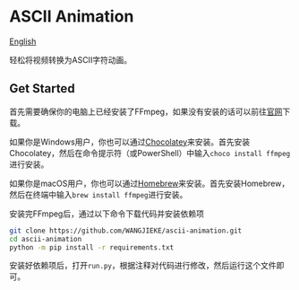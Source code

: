 # ASCII Animation

[English](./README_en.md)

轻松将视频转换为ASCII字符动画。

## Get Started

首先需要确保你的电脑上已经安装了FFmpeg，如果没有安装的话可以前往[官网](https://ffmpeg.org/)下载。

如果你是Windows用户，你也可以通过[Chocolatey](https://chocolatey.org/)来安装。首先安装Chocolatey，然后在命令提示符（或PowerShell）中输入`choco install ffmpeg`进行安装。

如果你是macOS用户，你也可以通过[Homebrew](https://brew.sh/)来安装。首先安装Homebrew，然后在终端中输入`brew install ffmpeg`进行安装。

安装完FFmpeg后，通过以下命令下载代码并安装依赖项

```sh
git clone https://github.com/WANGJIEKE/ascii-animation.git
cd ascii-animation
python -m pip install -r requirements.txt
```

安装好依赖项后，打开`run.py`，根据注释对代码进行修改，然后运行这个文件即可。
